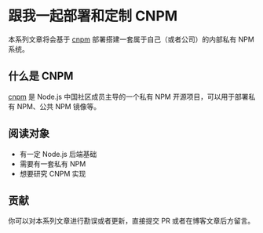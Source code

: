 # 跟我一起部署和定制 CNPM

本系列文章将会基于 [cnpm](https://github.com/cnpm/cnpmjs.org) 部署搭建一套属于自己（或者公司）的内部私有 NPM 系统。

## 什么是 CNPM

[cnpm](https://github.com/cnpm/cnpmjs.org) 是 Node.js 中国社区成员主导的一个私有 NPM 开源项目，可以用于部署私有 NPM、公共 NPM 镜像等。

## 阅读对象

+ 有一定 Node.js 后端基础
+ 需要有一套私有 NPM
+ 想要研究 CNPM 实现

## 贡献

你可以对本系列文章进行勘误或者更新，直接提交 PR 或者在博客文章后方留言。
